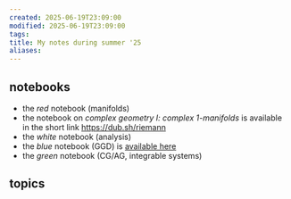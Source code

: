 ```yaml
---
created: 2025-06-19T23:09:00
modified: 2025-06-19T23:09:00
tags:
title: My notes during summer '25
aliases:
---
```




## notebooks

- the *red* notebook (manifolds)
- the notebook on *complex geometry I: complex 1-manifolds* is available in the short link https://dub.sh/riemann
- the *white* notebook (analysis)
- the *blue* notebook (GGD) is [available here](https://mozilla.github.io/pdf.js/web/viewer.html?file=https://rupadarshiray.github.io/academicmatters/notes/2502%20geometry%20and%20analysis.GGD.pdf)
- the *green* notebook (CG/AG, integrable systems)

## topics

